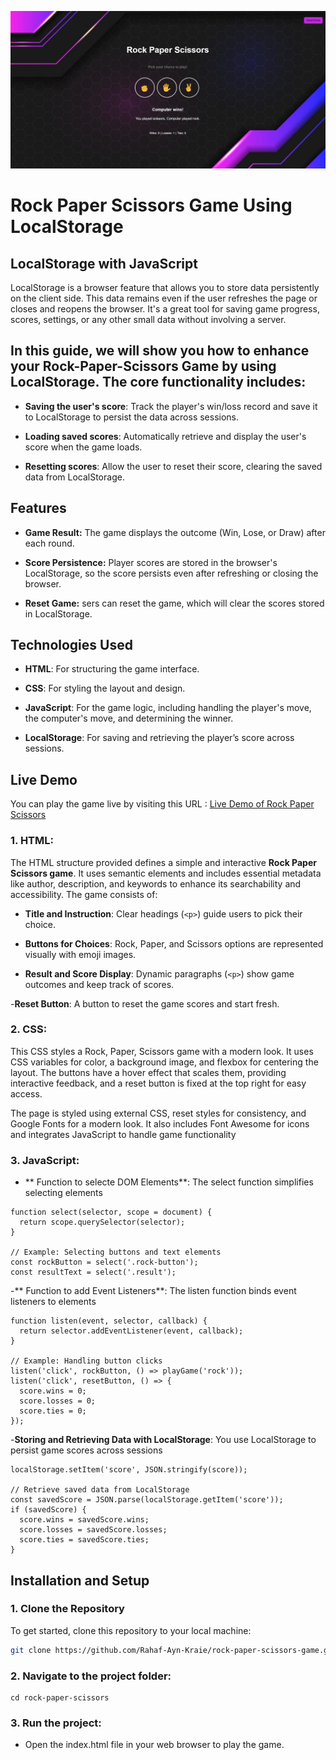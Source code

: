 ![Photo for the game](./assets/img/game.png)
# Rock Paper Scissors Game Using LocalStorage

## LocalStorage with JavaScript
LocalStorage is a browser feature that allows you to store data persistently on the client side. This data remains even if the user refreshes the page or closes and reopens the browser. It's a great tool for saving game progress, scores, settings, or any other small data without involving a server.

## In this guide, we will show you how to enhance your Rock-Paper-Scissors Game by using LocalStorage. The core functionality includes:

- **Saving the user's score**: Track the player's win/loss record and save it to LocalStorage to persist the data across sessions.
  
- **Loading saved scores**: Automatically retrieve and display the user's score when the game loads.
  
- **Resetting scores**: Allow the user to reset their score, clearing the saved data from LocalStorage.

## Features
- **Game Result:** The game displays the outcome (Win, Lose, or Draw) after each round.
  
- **Score Persistence:** Player scores are stored in the browser's LocalStorage, so the score persists even after refreshing or closing the browser.
  
- **Reset Game:** sers can reset the game, which will clear the scores stored in LocalStorage.

## Technologies Used
- **HTML**: For structuring the game interface.
  
- **CSS**: For styling the layout and design.
  
- **JavaScript**: For the game logic, including handling the player's move, the computer's move, and determining the winner.
  
- **LocalStorage**: For saving and retrieving the player’s score across sessions.

## Live Demo
You can play the game live by visiting this URL :
[Live Demo of Rock Paper Scissors](https://rahaf-ayn-kraie.github.io/rock-paper-scissors-game/)

### 1. **HTML**:
The HTML structure provided defines a simple and interactive **Rock Paper Scissors game**. It uses semantic elements and includes essential metadata like author, description, and keywords to enhance its searchability and accessibility. The game consists of:

- **Title and Instruction**: Clear headings (`<p>`) guide users to pick their choice.
  
- **Buttons for Choices**: Rock, Paper, and Scissors options are represented visually with emoji images.
  
- **Result and Score Display**: Dynamic paragraphs (`<p>`) show game outcomes and keep track of scores.
  
-**Reset Button**: A button to reset the game scores and start fresh.

### 2. **CSS**:
This CSS styles a Rock, Paper, Scissors game with a modern look. It uses CSS variables for color, a background image, and flexbox for centering the layout. The buttons have a hover effect that scales them, providing interactive feedback, and a reset button is fixed at the top right for easy access.

The page is styled using external CSS, reset styles for consistency, and Google Fonts for a modern look. It also includes Font Awesome for icons and integrates JavaScript to handle game functionality

### 3. **JavaScript**:
- ** Function to selecte DOM Elements**: The select function simplifies selecting elements
```
function select(selector, scope = document) {
  return scope.querySelector(selector);
}

// Example: Selecting buttons and text elements
const rockButton = select('.rock-button');
const resultText = select('.result');
```
-** Function to add Event Listeners**: The listen function binds event listeners to elements
```
function listen(event, selector, callback) {
  return selector.addEventListener(event, callback);
}

// Example: Handling button clicks
listen('click', rockButton, () => playGame('rock'));
listen('click', resetButton, () => {
  score.wins = 0;
  score.losses = 0;
  score.ties = 0;
});
```
-**Storing and Retrieving Data with LocalStorage**: You use LocalStorage to persist game scores across sessions
```
localStorage.setItem('score', JSON.stringify(score));

// Retrieve saved data from LocalStorage
const savedScore = JSON.parse(localStorage.getItem('score'));
if (savedScore) {
  score.wins = savedScore.wins;
  score.losses = savedScore.losses;
  score.ties = savedScore.ties;
}
```

## Installation and Setup

### 1. Clone the Repository
To get started, clone this repository to your local machine:

```bash
git clone https://github.com/Rahaf-Ayn-Kraie/rock-paper-scissors-game.git
```

### 2. Navigate to the project folder:
```
cd rock-paper-scissors
```
### 3. Run the project:
- Open the index.html file in your web browser to play the game.
  
